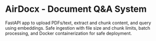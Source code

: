 # AirDocx - Document Q&A System

FastAPI app to upload PDFs/text, extract and chunk content, and query using embeddings. 
Safe ingestion with file size and chunk limits, batch processing, and Docker containerization for safe deployment.
